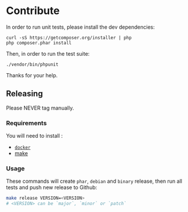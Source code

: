 # Contribute

In order to run unit tests, please install the dev dependencies:

    curl -sS https://getcomposer.org/installer | php
    php composer.phar install

Then, in order to run the test suite:

    ./vendor/bin/phpunit

Thanks for your help.

## Releasing

Please NEVER tag manually.

### Requirements

You will need to install :

+ [`docker`](https://www.docker.com/)
+ [make](https://www.gnu.org/software/make/)

### Usage

These commands will create `phar`, `debian` and `binary` release, 
then run all tests and push new release to Github:

```bash
make release VERSION=<VERSION>
# <VERSION> can be `major`, `minor` or `patch`
```
